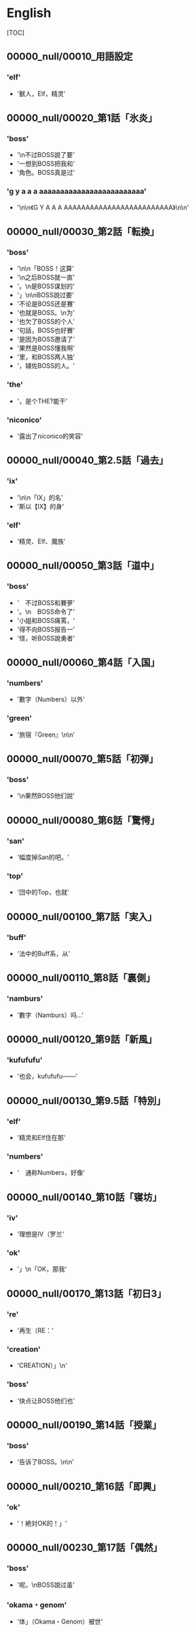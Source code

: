 # English

[TOC]

## 00000_null/00010_用語設定

### 'elf'

- '獸人，Elf，精灵'


## 00000_null/00020_第1話「氷炎」

### 'boss'

- '\n不过BOSS說了要'
- '一想到BOSS把我和'
- '角色。BOSS真是过'

### 'g y a a a aaaaaaaaaaaaaaaaaaaaaaaaa'

- '\n\n《G Y A A A AAAAAAAAAAAAAAAAAAAAAAAAA》\n\n'


## 00000_null/00030_第2話「転換」

### 'boss'

- '\n\n「BOSS！这算'
- '\n之后BOSS就一直'
- '。\n是BOSS谋划的'
- '」\n\nBOSS說过要'
- '不论是BOSS还是賽'
- '也就是BOSS。\n为'
- '也欠了BOSS的个人'
- '句話，BOSS也好賽'
- '是因为BOSS邀请了'
- '果然是BOSS懂我啊'
- '里，和BOSS两人独'
- '，辅佐BOSS的人。'

### 'the'

- '，是个THE?能干'

### 'niconico'

- '露出了niconico的笑容'


## 00000_null/00040_第2.5話「過去」

### 'ix'

- '\n\n「IX」的名'
- '斯以【IX】的身'

### 'elf'

- '精灵、Elf、魔族'


## 00000_null/00050_第3話「道中」

### 'boss'

- '　不过BOSS和賽萝'
- '。\n　BOSS命令了'
- '小姐和BOSS痛罵，'
- '得不向BOSS报告一'
- '怪，听BOSS說勇者'


## 00000_null/00060_第4話「入国」

### 'numbers'

- '數字（Numbers）以外'

### 'green'

- '旅宿『Green』\n\n'


## 00000_null/00070_第5話「初弾」

### 'boss'

- '\n果然BOSS他们說'


## 00000_null/00080_第6話「驚愕」

### 'san'

- '幅度掉San的吧。'

### 'top'

- '団中的Top，也就'


## 00000_null/00100_第7話「実入」

### 'buff'

- '法中的Buff系，从'


## 00000_null/00110_第8話「裏側」

### 'namburs'

- '數字（Namburs）吗…'


## 00000_null/00120_第9話「新風」

### 'kufufufu'

- '也会，kufufufu───'


## 00000_null/00130_第9.5話「特別」

### 'elf'

- '精灵和Elf住在那'

### 'numbers'

- '　通称Numbers，好像'


## 00000_null/00140_第10話「寝坊」

### 'iv'

- '理想是IV（罗兰'

### 'ok'

- '」\n「OK，那我'


## 00000_null/00170_第13話「初日3」

### 're'

- '再生（RE：'

### 'creation'

- 'CREATION）」\n'

### 'boss'

- '快点让BOSS他们也'


## 00000_null/00190_第14話「授業」

### 'boss'

- '告诉了BOSS。\n\n'


## 00000_null/00210_第16話「即興」

### 'ok'

- '！絶対OK的！」'


## 00000_null/00230_第17話「偶然」

### 'boss'

- '呢。\nBOSS說过虽'

### 'okama・genom'

- '体」（Okama・Genom）被世'
